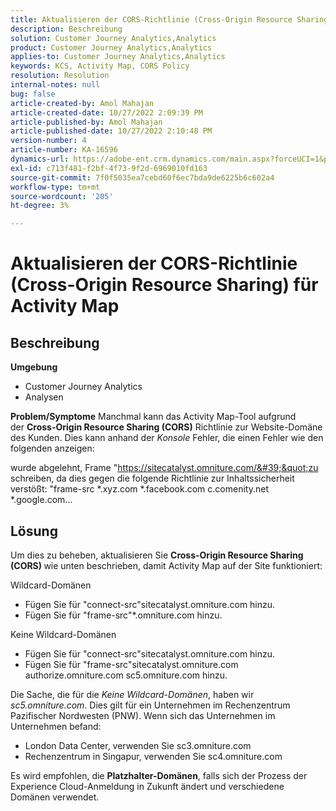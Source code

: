 ```yaml
---
title: Aktualisieren der CORS-Richtlinie (Cross-Origin Resource Sharing) für Activity Map
description: Beschreibung
solution: Customer Journey Analytics,Analytics
product: Customer Journey Analytics,Analytics
applies-to: Customer Journey Analytics,Analytics
keywords: KCS, Activity Map, CORS Policy
resolution: Resolution
internal-notes: null
bug: false
article-created-by: Amol Mahajan
article-created-date: 10/27/2022 2:09:39 PM
article-published-by: Amol Mahajan
article-published-date: 10/27/2022 2:10:48 PM
version-number: 4
article-number: KA-16596
dynamics-url: https://adobe-ent.crm.dynamics.com/main.aspx?forceUCI=1&pagetype=entityrecord&etn=knowledgearticle&id=92d4eefd-0056-ed11-bba2-6045bd006793
exl-id: c713f481-f2bf-4f73-9f2d-6969010fd163
source-git-commit: 7f0f5035ea7cebd60f6ec7bda9de6225b6c602a4
workflow-type: tm+mt
source-wordcount: '205'
ht-degree: 3%

---
```


# Aktualisieren der CORS-Richtlinie (Cross-Origin Resource Sharing) für Activity Map

## Beschreibung

<b>Umgebung </b>
- Customer Journey Analytics
- Analysen



<b>Problem/Symptome</b>
Manchmal kann das Activity Map-Tool aufgrund der <b>Cross-Origin Resource Sharing (CORS)</b> Richtlinie zur Website-Domäne des Kunden. Dies kann anhand der *Konsole* Fehler, die einen Fehler wie den folgenden anzeigen:

wurde abgelehnt, Frame &quot;https://sitecatalyst.omniture.com/&#39;&quot;zu schreiben, da dies gegen die folgende Richtlinie zur Inhaltssicherheit verstößt: &quot;frame-src \*.xyz.com \*.facebook.com c.comenity.net \*.google.com...


## Lösung


Um dies zu beheben, aktualisieren Sie <b>Cross-Origin Resource Sharing (CORS) </b>wie unten beschrieben, damit Activity Map auf der Site funktioniert:

Wildcard-Domänen

- Fügen Sie für &quot;connect-src&quot;sitecatalyst.omniture.com hinzu.
- Fügen Sie für &quot;frame-src&quot;\*.omniture.com hinzu.


Keine Wildcard-Domänen

- Fügen Sie für &quot;connect-src&quot;sitecatalyst.omniture.com hinzu.
- Fügen Sie für &quot;frame-src&quot;sitecatalyst.omniture.com authorize.omniture.com sc5.omniture.com hinzu.


Die Sache, die für die *Keine Wildcard-Domänen*, haben wir *sc5.omniture.com*. Dies gilt für ein Unternehmen im Rechenzentrum Pazifischer Nordwesten (PNW). Wenn sich das Unternehmen im Unternehmen befand:

- London Data Center, verwenden Sie sc3.omniture.com
- Rechenzentrum in Singapur, verwenden Sie sc4.omniture.com


Es wird empfohlen, die <b>Platzhalter-Domänen</b>, falls sich der Prozess der Experience Cloud-Anmeldung in Zukunft ändert und verschiedene Domänen verwendet.
